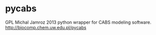 pycabs
======
GPL Michal Jamroz 2013
python wrapper for CABS modeling software. http://biocomp.chem.uw.edu.pl/pycabs 

